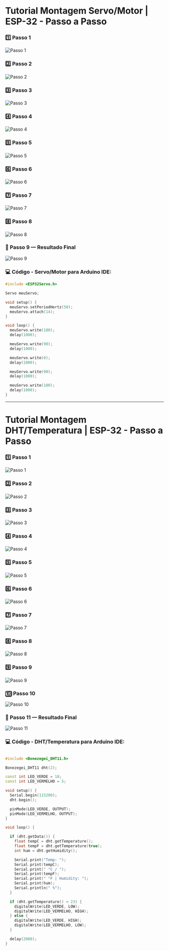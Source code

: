 # Tutorial Montagem Servo/Motor | ESP-32 - Passo a Passo

### 1️⃣ Passo 1  
![Passo 1](Servo_Motor/foto1.jpg)

### 2️⃣ Passo 2  
![Passo 2](Servo_Motor/foto2.jpg)

### 3️⃣ Passo 3  
![Passo 3](Servo_Motor/foto3.jpg)

### 4️⃣ Passo 4  
![Passo 4](Servo_Motor/foto4.jpg)

### 5️⃣ Passo 5  
![Passo 5](Servo_Motor/foto5.jpg)

### 6️⃣ Passo 6  
![Passo 6](Servo_Motor/foto6.jpg)

### 7️⃣ Passo 7  
![Passo 7](Servo_Motor/foto7.jpg)

### 8️⃣ Passo 8  
![Passo 8](Servo_Motor/foto8.jpg)

### 🏁 Passo 9 — Resultado Final   
![Passo 9](Servo_Motor/foto9.jpg)


### 💻 Código - Servo/Motor para Arduino IDE:

```cpp
#include <ESP32Servo.h>

Servo meuServo;

void setup() {
  meuServo.setPeriodHertz(50);
  meuServo.attach(14);
}

void loop() {
  meuServo.write(180);
  delay(1000);

  meuServo.write(90);
  delay(1000);

  meuServo.write(0);
  delay(1000);

  meuServo.write(90);
  delay(1000);

  meuServo.write(180);
  delay(1000);
}

```

---

# Tutorial Montagem DHT/Temperatura | ESP-32 - Passo a Passo

### 1️⃣ Passo 1  
![Passo 1](DHT/foto1.jpg)

### 2️⃣ Passo 2  
![Passo 2](DHT/foto2.jpg)

### 3️⃣ Passo 3  
![Passo 3](DHT/foto3.jpg)

### 4️⃣ Passo 4  
![Passo 4](DHT/foto4.jpg)

### 5️⃣ Passo 5  
![Passo 5](DHT/foto5.jpg)

### 6️⃣ Passo 6  
![Passo 6](DHT/foto6.jpg)

### 7️⃣ Passo 7  
![Passo 7](DHT/foto7.jpg)

### 8️⃣ Passo 8  
![Passo 8](DHT/foto8.jpg)

### 9️⃣ Passo 9 
![Passo 9](DHT/foto9.jpg)

### 🔟  Passo 10  
![Passo 10](DHT/foto10.jpg)

### 🏁 Passo 11 — Resultado Final 
![Passo 11](DHT/foto11.jpg)

### 💻 Código - DHT/Temperatura para Arduino IDE:

```cpp

#include <Bonezegei_DHT11.h>

Bonezegei_DHT11 dht(2);

const int LED_VERDE = 18;
const int LED_VERMELHO = 5;

void setup() {
  Serial.begin(115200);
  dht.begin();

  pinMode(LED_VERDE, OUTPUT);
  pinMode(LED_VERMELHO, OUTPUT);
}

void loop() {

  if (dht.getData()) {
    float tempC = dht.getTemperature();
    float tempF = dht.getTemperature(true);
    int hum = dht.getHumidity();

    Serial.print("Temp: ");
    Serial.print(tempC);
    Serial.print(" °C / ");
    Serial.print(tempF);
    Serial.print(" °F | Humidity: ");
    Serial.print(hum);
    Serial.println(" %");
  }

  if (dht.getTemperature() < 23) {
    digitalWrite(LED_VERDE, LOW);
    digitalWrite(LED_VERMELHO, HIGH);
  } else {
    digitalWrite(LED_VERDE, HIGH);
    digitalWrite(LED_VERMELHO, LOW);
  }

  delay(2000);
}


```
